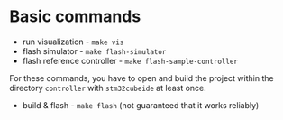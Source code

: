 # Basic commands

- run visualization - `make vis`
- flash simulator - `make flash-simulator`
- flash reference controller - `make flash-sample-controller`

For these commands, you have to open and build the project within the directory `controller` with `stm32cubeide` at least once.

- build & flash - `make flash` (not guaranteed that it works reliably)
